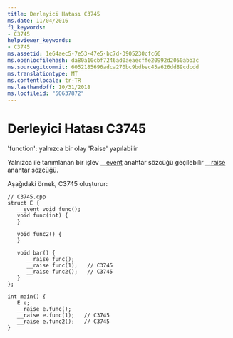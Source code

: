 ```yaml
---
title: Derleyici Hatası C3745
ms.date: 11/04/2016
f1_keywords:
- C3745
helpviewer_keywords:
- C3745
ms.assetid: 1e64aec5-7e53-47e5-bc7d-3905230cfc66
ms.openlocfilehash: da80a10cbf7246ad0aeaecffe20992d2050abb3c
ms.sourcegitcommit: 6052185696adca270bc9bdbec45a626dd89cdcdd
ms.translationtype: MT
ms.contentlocale: tr-TR
ms.lasthandoff: 10/31/2018
ms.locfileid: "50637872"
---
```

# <a name="compiler-error-c3745"></a>Derleyici Hatası C3745

'function': yalnızca bir olay 'Raise' yapılabilir

Yalnızca ile tanımlanan bir işlev [__event](../../cpp/event.md) anahtar sözcüğü geçilebilir [__raise](../../cpp/raise.md) anahtar sözcüğü.

Aşağıdaki örnek, C3745 oluşturur:

```
// C3745.cpp
struct E {
   __event void func();
   void func(int) {
   }

   void func2() {
   }

   void bar() {
      __raise func();
      __raise func(1);   // C3745
      __raise func2();   // C3745
   }
};

int main() {
   E e;
   __raise e.func();
   __raise e.func(1);   // C3745
   __raise e.func2();   // C3745
}
```